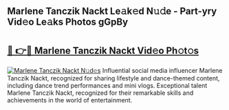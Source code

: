 ## Marlene Tanczik Nackt Le𝚊k𝚎d N𝚞𝚍e - Part-yry Vid𝚎o Le𝚊ks Photos gGpBy

# <h2><a href="http://fb13eo.evod.top/?m=Marlene+Tanczik+Nackt">🔗 👉🔴 Marlene Tanczik Nackt Vid𝚎o Ph𝚘t𝚘s</a></h2>

[![Marlene Tanczik Nackt N𝚞d𝚎s](https://i.imgur.com/8V9OHl7.gif)](http://fb13eo.evod.top/?m=Marlene+Tanczik+Nackt)
Influential social media influencer Marlene Tanczik Nackt, recognized for sharing lifestyle and dance-themed content, including dance trend performances and mini vlogs. Exceptional talent Marlene Tanczik Nackt, recognized for their remarkable skills and achievements in the world of entertainment. 
